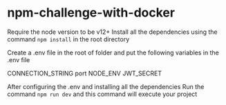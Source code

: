 # npm-challenge-with-docker

Require the node version to be v12+
Install all the dependencies using the command `npm install` in the root directory

Create a .env file in the root of folder and put the following variables in the .env file

CONNECTION_STRING
port
NODE_ENV
JWT_SECRET

After configuring the .env and installing all the dependencies 
Run the command `npm run dev` and this command will execute your project
